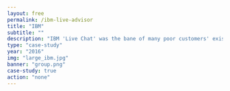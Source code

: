```yaml
---
layout: free
permalink: /ibm-live-advisor
title: "IBM"
subtitle: ""
description: "IBM 'Live Chat' was the bane of many poor customers' existences.<br><br>I served on a small team that did research and prototyping for what became IBM Live Advisor."
type: "case-study"
year: "2016"
img: "large_ibm.jpg"
banner: "group.png"
case-study: true
action: "none"
---
```

